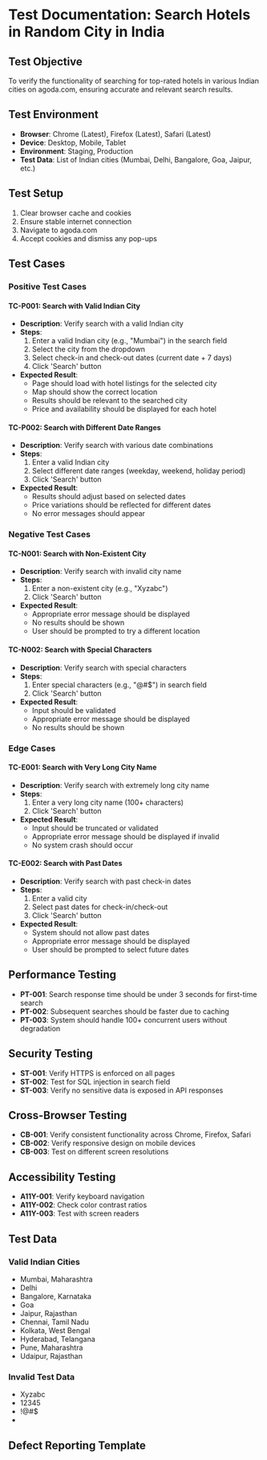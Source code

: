# Test Documentation: Search Hotels in Random City in India

## Test Objective
To verify the functionality of searching for top-rated hotels in various Indian cities on agoda.com, ensuring accurate and relevant search results.

## Test Environment
- **Browser**: Chrome (Latest), Firefox (Latest), Safari (Latest)
- **Device**: Desktop, Mobile, Tablet
- **Environment**: Staging, Production
- **Test Data**: List of Indian cities (Mumbai, Delhi, Bangalore, Goa, Jaipur, etc.)

## Test Setup
1. Clear browser cache and cookies
2. Ensure stable internet connection
3. Navigate to agoda.com
4. Accept cookies and dismiss any pop-ups

## Test Cases

### Positive Test Cases

#### TC-P001: Search with Valid Indian City
- **Description**: Verify search with a valid Indian city
- **Steps**:
  1. Enter a valid Indian city (e.g., "Mumbai") in the search field
  2. Select the city from the dropdown
  3. Select check-in and check-out dates (current date + 7 days)
  4. Click 'Search' button
- **Expected Result**:
  - Page should load with hotel listings for the selected city
  - Map should show the correct location
  - Results should be relevant to the searched city
  - Price and availability should be displayed for each hotel

#### TC-P002: Search with Different Date Ranges
- **Description**: Verify search with various date combinations
- **Steps**:
  1. Enter a valid Indian city
  2. Select different date ranges (weekday, weekend, holiday period)
  3. Click 'Search' button
- **Expected Result**:
  - Results should adjust based on selected dates
  - Price variations should be reflected for different dates
  - No error messages should appear

### Negative Test Cases

#### TC-N001: Search with Non-Existent City
- **Description**: Verify search with invalid city name
- **Steps**:
  1. Enter a non-existent city (e.g., "Xyzabc")
  2. Click 'Search' button
- **Expected Result**:
  - Appropriate error message should be displayed
  - No results should be shown
  - User should be prompted to try a different location

#### TC-N002: Search with Special Characters
- **Description**: Verify search with special characters
- **Steps**:
  1. Enter special characters (e.g., "@#$") in search field
  2. Click 'Search' button
- **Expected Result**:
  - Input should be validated
  - Appropriate error message should be displayed
  - No results should be shown

### Edge Cases

#### TC-E001: Search with Very Long City Name
- **Description**: Verify search with extremely long city name
- **Steps**:
  1. Enter a very long city name (100+ characters)
  2. Click 'Search' button
- **Expected Result**:
  - Input should be truncated or validated
  - Appropriate error message should be displayed if invalid
  - No system crash should occur

#### TC-E002: Search with Past Dates
- **Description**: Verify search with past check-in dates
- **Steps**:
  1. Enter a valid city
  2. Select past dates for check-in/check-out
  3. Click 'Search' button
- **Expected Result**:
  - System should not allow past dates
  - Appropriate error message should be displayed
  - User should be prompted to select future dates

## Performance Testing
- **PT-001**: Search response time should be under 3 seconds for first-time search
- **PT-002**: Subsequent searches should be faster due to caching
- **PT-003**: System should handle 100+ concurrent users without degradation

## Security Testing
- **ST-001**: Verify HTTPS is enforced on all pages
- **ST-002**: Test for SQL injection in search field
- **ST-003**: Verify no sensitive data is exposed in API responses

## Cross-Browser Testing
- **CB-001**: Verify consistent functionality across Chrome, Firefox, Safari
- **CB-002**: Verify responsive design on mobile devices
- **CB-003**: Test on different screen resolutions

## Accessibility Testing
- **A11Y-001**: Verify keyboard navigation
- **A11Y-002**: Check color contrast ratios
- **A11Y-003**: Test with screen readers

## Test Data
### Valid Indian Cities
- Mumbai, Maharashtra
- Delhi
- Bangalore, Karnataka
- Goa
- Jaipur, Rajasthan
- Chennai, Tamil Nadu
- Kolkata, West Bengal
- Hyderabad, Telangana
- Pune, Maharashtra
- Udaipur, Rajasthan

### Invalid Test Data
- Xyzabc
- 12345
- !@#$
- <script>alert('xss')</script>

## Defect Reporting Template